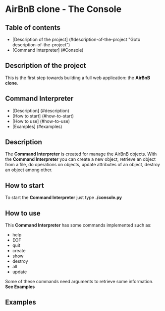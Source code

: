 # AirBnB clone - The Console

## Table of contents
* [Description of the project] (#description-of-the-project "Goto description-of-the-project")
* [Command Interpreter] (#Console)

## Description of the project
This is the first step towards building a full web application: the **AirBnB clone**.

## Command Interpreter
* [Description] (#description)
* [How to start] (#how-to-start)
* [How to use] (#how-to-use)
* [Examples] (#examples)

## Description
The **Command Interpreter** is created for manage the AirBnB objects. With the **Command Interpreter** you can create a new object, retrieve an object from a file, do operations on objects, update attributes of an object, destroy an object among other.

## How to start
To start the **Command Interpreter** just type **./console.py**

## How to use
This **Command Interpreter** has some commands implemented such as:
* help
* EOF
* quit
* create
* show
* destroy
* all
* update

Some of these commands need arguments to retrieve some information.
**See Examples**

## Examples

